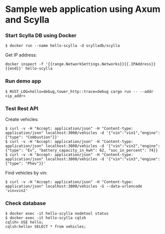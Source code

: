 # Sample web application using Axum and Scylla

### Start Scylla DB using Docker

```
$ docker run --name hello-scylla -d scylladb/scylla
```

Get IP address:
```
docker inspect -f '{{range.NetworkSettings.Networks}}{{.IPAddress}}{{end}}' hello-scylla 
```

### Run demo app

```
$ RUST_LOG=hello=debug,tower_http::trace=debug cargo run -- --addr <ip_addr>
```

### Test Rest API

Create vehicles:
```
$ curl -v -H "Accept: application/json" -H "Content-type: application/json" localhost:3000/vehicles -d '{"vin":"vin1","engine":{"type": "Combustion"}}'
$ curl -v -H "Accept: application/json" -H "Content-type: application/json" localhost:3000/vehicles -d '{"vin":"vin2","engine":{"type": "Ev", "battery_capacity_in_kwh": 62, "soc_in_percent": 74}}
$ curl -v -H "Accept: application/json" -H "Content-type: application/json" localhost:3000/vehicles -d '{"vin":"vin3","engine":{"type": "Phev"}}'
```

Find vehicles by vin:
```
$ curl -v -H "Accept: application/json" -H "Content-type: application/json" localhost:3000/vehicles -G --data-urlencode 'vin=vin2'
```

### Check database

```
$ docker exec -it hello-scylla nodetool status
$ docker exec -it hello-scylla cqlsh
cqlsh> USE hello;
cqlsh:hello> SELECT * from vehicles;
```

